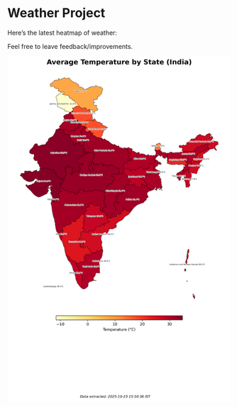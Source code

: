 # Weather Project

Here’s the latest heatmap of weather:

Feel free to leave feedback/improvements.

![India Heatmap](docs/assets/india_heatmap.png?v=F9F816)
